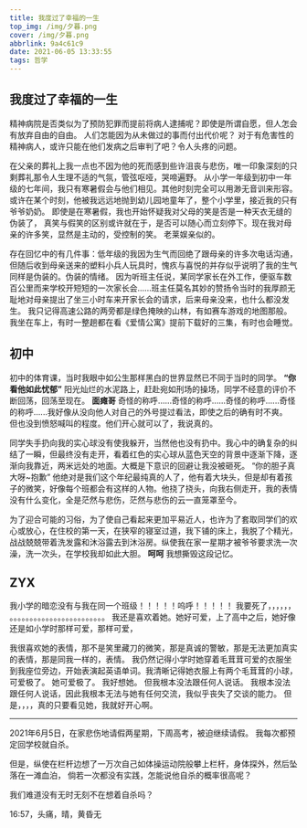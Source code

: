 ```yaml
---
title: 我度过了幸福的一生
top_img: /img/夕暮.png
cover: /img/夕暮.png
abbrlink: 9a4c61c9
date: 2021-06-05 13:33:55
tags: 哲学
---
```


我度过了幸福的一生
---
精神病院是否类似为了预防犯罪而提前将病人逮捕呢？即使是所谓自愿，但人怎会有放弃自由的自由。
人们怎能因为从未做过的事而付出代价呢？
对于有危害性的精神病人，或许只能在他们发病之后审判了吧？令人头疼的问题。

在父亲的葬礼上我一点也不因为他的死而感到些许沮丧与悲伤，唯一印象深刻的只剩葬礼那令人生理不适的气氛，管弦呕哑，哭啼遍野。
从小学一年级到初中一年级的七年间，我只有寒暑假会与他们相见。其他时刻完全可以用渺无音训来形容。或许在某个时刻，他被我远远地抛到幼儿园地童年了，整个小学里，接近我的只有爷爷奶奶。
即使是在寒暑假，我也开始怀疑我对父母的笑是否是一种天衣无缝的伪装了，
真笑与假笑的区别或许就在于，是否可以随心而立刻停下。现在我对母亲的许多笑，显然是主动的，受控制的笑。
老莱娱亲似的。

存在回忆中的有几件事：低年级的我因为生气而回绝了跟母亲的许多次电话沟通，但随后收到母亲送来的塑料小兵人玩具时，愧疚与喜悦的并存似乎说明了我的生气同样是伪装的。伪装的情绪。
因为听班主任说，某同学家长在外工作，便驱车数百公里而来学校开短短的一次家长会......班主任莫名其妙的赞扬令当时的我厚颜无耻地对母亲提出了坐三小时车来开家长会的请求，后来母亲没来，也什么都没发生。
我只记得高速公路的两旁都是绿色掩映的山林，有如赛车游戏的地图那般。我坐在车上，有时一整趟都在看《爱情公寓》提前下载好的三集，有时也会睡觉。

初中
---
初中的体育课，当时我眼中如公生那样黑白的世界显然已不同于当时的同学。
**“你看他如此忧郁”**
阳光灿烂的水泥路上，赶赴宛如刑场的操场，同学不经意的评价不断回荡，回荡至现在。
**面瘫哥**
奇怪的称呼......奇怪的称呼......奇怪的称呼......奇怪的称呼......我好像从没向他人对自己的外号提过看法，即使之后的确有时不爽。
但也没到愤怒喊叫的程度。他们开心就可以了，我说真的。

同学失手扔向我的实心球没有使我躲开，当然他也没有扔中。我心中的确复杂的纠结了一瞬，但最终没有走开，看着红色的实心球从蓝色天空的背景中逐渐下降，逐渐向我靠近，两米远处的地面。大概是下意识的回避让我没被砸死。
“你的胆子真大呀~抱歉”
他绝对是我们这个年纪最纯真的人了，他有着大块头，但是却有着孩子的微笑，好像每个班都会有这样的人物。他挠了挠头，向我右侧走开，我的表情没有什么变化，全是茫然与悲伤，茫然与悲伤的云一直笼罩至今。

为了迎合可能的习俗，为了使自己看起来更加平易近人，也许为了套取同学们的欢心或放心，在住校的第一天，在狭窄的寝室过道，我下铺的床上，我脱了个精光，战战兢兢带着洗发露和沐浴露去到沐浴房。纵使我在家一星期才被爷爷要求洗一次澡，洗一次头，在学校我却如此大胆。
**呵呵**
我想撕毁这段记忆。


ZYX
---
我小学的暗恋没有与我在同一个班级！！！！！呜呼！！！！！
我要死了，，，，，，
。。。。。。。。。。。。。。。。。。。。。。。。
我还是喜欢着她。她好可爱，上了高中之后，她好像还是如小学时那样可爱，那样可爱，

我很喜欢她的表情，那不是笑里藏刀的微笑，那是真诚的警敏，那是无法更加真实的表情，那是同我一样的，表情。
我仍然记得小学时她穿着毛茸茸可爱的衣服坐到我座位旁边，开始表演起英语单词。我清晰记得她衣服上有两个毛茸茸的小球，可爱极了。
她可爱极了。
我好想她。
但我根本没法跟任何人说话。
我根本没法跟任何人说话，因此我根本无法与她有任何交流，我似乎丧失了交谈的能力。
但是，，，，真的只要看见她，我就好开心啊。

---

2021年6月5日，在家悲伤地请假两星期，下周高考，被迫继续请假。
我每次都预定回学校就自杀。

但是，纵使在栏杆边想了一万次自己如体操运动院般攀上栏杆，身体探外，然后坠落在一滩血泊，
倘若一次都没有实践，怎能说他自杀的概率很高呢？

我们难道没有无时无刻不在想着自杀吗？

16:57，头痛，晴，黄昏无
